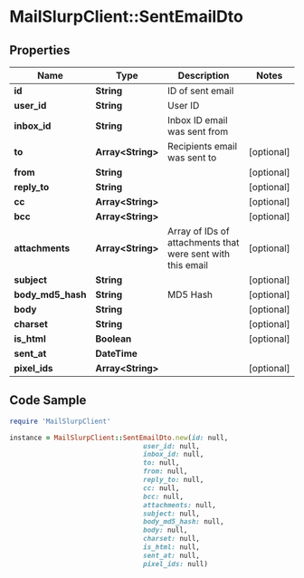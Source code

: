 # MailSlurpClient::SentEmailDto

## Properties

Name | Type | Description | Notes
------------ | ------------- | ------------- | -------------
**id** | **String** | ID of sent email | 
**user_id** | **String** | User ID | 
**inbox_id** | **String** | Inbox ID email was sent from | 
**to** | **Array&lt;String&gt;** | Recipients email was sent to | [optional] 
**from** | **String** |  | [optional] 
**reply_to** | **String** |  | [optional] 
**cc** | **Array&lt;String&gt;** |  | [optional] 
**bcc** | **Array&lt;String&gt;** |  | [optional] 
**attachments** | **Array&lt;String&gt;** | Array of IDs of attachments that were sent with this email | [optional] 
**subject** | **String** |  | [optional] 
**body_md5_hash** | **String** | MD5 Hash | [optional] 
**body** | **String** |  | [optional] 
**charset** | **String** |  | [optional] 
**is_html** | **Boolean** |  | [optional] 
**sent_at** | **DateTime** |  | 
**pixel_ids** | **Array&lt;String&gt;** |  | [optional] 

## Code Sample

```ruby
require 'MailSlurpClient'

instance = MailSlurpClient::SentEmailDto.new(id: null,
                                 user_id: null,
                                 inbox_id: null,
                                 to: null,
                                 from: null,
                                 reply_to: null,
                                 cc: null,
                                 bcc: null,
                                 attachments: null,
                                 subject: null,
                                 body_md5_hash: null,
                                 body: null,
                                 charset: null,
                                 is_html: null,
                                 sent_at: null,
                                 pixel_ids: null)
```


